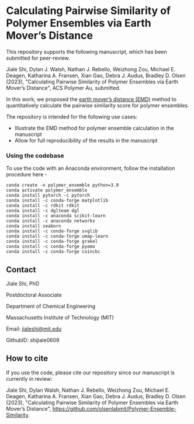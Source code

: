 # Calculating Pairwise Similarity of Polymer Ensembles via Earth Mover’s Distance


This repository supports the following manuscript, which has been submitted for peer-review.

Jiale Shi, Dylan J. Walsh, Nathan J. Rebello, Weizhong Zou, Michael E. Deagen, Katharina A. Fransen, Xian Gao,  Debra J. Audus, Bradley D. Olsen (2023), "Calculating Pairwise Similarity of Polymer Ensembles via Earth Mover’s Distance", ACS Polymer Au, submitted.

In this work, we proposed the [earth mover’s distance (EMD)](https://en.wikipedia.org/wiki/Earth_mover%27s_distance) method to quantitatively calculate the pairwise similarity score for polymer ensembles.

The repository is intended for the following use cases:

- Illustrate the EMD method for polymer ensemble calculation in the manuscript
- Allow for full reproducibility of the results in the manuscript


### Using the codebase
To use the code with an Anaconda environment, follow the installation procedure here - 
```
conda create -n polymer_ensemble python=3.9
conda activate polymer_ensemble
conda install pytorch -c pytorch
conda install -c conda-forge matplotlib
conda install -c rdkit rdkit
conda install -c dglteam dgl
conda install -c anaconda scikit-learn
conda install -c anaconda networkx
conda install seaborn
conda install -c conda-forge svglib
conda install -c conda-forge umap-learn
conda install -c conda-forge grakel
conda install -c conda-forge pyomo
conda install -c conda-forge coincbc
```

## Contact

Jiale Shi, PhD  

Postdoctoral Associate  

Department of Chemical Engineering 

Massachusetts Institute of Technology (MIT) 

Email: jialeshi@mit.edu  

GithubID: shijiale0609  
 

## How to cite

If you use the code, please cite our repository since our manuscript is currently in review:

Jiale Shi, Dylan Walsh, Nathan J. Rebello, Weizhong Zou, Michael E. Deagen, Katharina A. Fransen, Xian Gao,  Debra J. Audus, Bradley D. Olsen (2023), "Calculating Pairwise Similarity of Polymer Ensembles via Earth Mover’s Distance", https://github.com/olsenlabmit/Polymer-Ensemble-Similarity.
